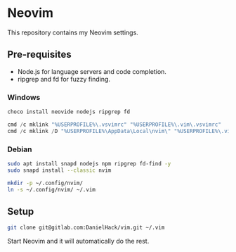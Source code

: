 # Neovim

This repository contains my Neovim settings.

## Pre-requisites

- Node.js for language servers and code completion.
- ripgrep and fd for fuzzy finding.

### Windows

```powershell
choco install neovide nodejs ripgrep fd
```

```powershell
cmd /c mklink "%USERPROFILE%\.vsvimrc" "%USERPROFILE%\.vim\.vsvimrc"
cmd /c mklink /D "%USERPROFILE%\AppData\Local\nvim\" "%USERPROFILE%\.vim\"
```

### Debian

```sh
sudo apt install snapd nodejs npm ripgrep fd-find -y
sudo snapd install --classic nvim
```

```sh
mkdir -p ~/.config/nvim/
ln -s ~/.config/nvim/ ~/.vim
```

## Setup

```sh
git clone git@gitlab.com:DanielHack/vim.git ~/.vim
```

Start Neovim and it will automatically do the rest.
